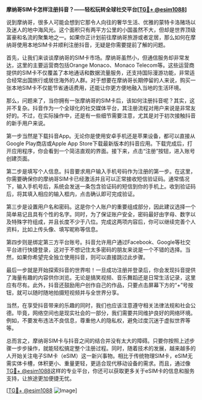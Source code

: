 **摩纳哥SIM卡怎样注册抖音？——轻松玩转全球社交平台[[TG💪+ @esim1088](https://t.me/s/esim1088)]**

说到摩纳哥，很多人可能会想到它那令人向往的奢华生活、优雅的蒙特卡洛赌场以及迷人的地中海风光。这个面积只有两平方公里的小国虽然不大，但却是世界顶级富豪和名流的聚集地之一。如果你正计划前往摩纳哥旅游或者定居，那么如何在摩纳哥使用本地SIM卡并顺利注册抖音，无疑是你需要提前了解的问题。

首先，让我们来谈谈摩纳哥的SIM卡市场。摩纳哥虽然小，但通信服务却非常发达，这里的主要运营商包括Orange Monaco、Monaco Telecom等。这些运营商提供的SIM卡不仅覆盖了本地通话和数据流量服务，还支持国际漫游功能，非常适合经常出国旅行或居住海外的人群。对于想要在摩纳哥长期停留的人来说，购买一张本地SIM卡不仅能节省通话费用，还能让你更方便地融入当地的生活环境。

那么，问题来了，当你拥有一张摩纳哥的SIM卡后，该如何注册抖音呢？其实，这并不复杂。抖音作为一个全球化的社交媒体平台，其注册流程对用户来说是非常友好的。不过，在实际操作中，还是有一些细节需要注意，尤其是对于初次接触抖音的新手用户来说。

第一步当然是下载抖音App。无论你是使用安卓手机还是苹果设备，都可以直接从Google Play商店或Apple App Store下载最新版本的抖音应用。下载完成后，打开应用程序，你会看到一个简洁直观的界面。接下来，点击“注册”按钮，进入账号创建页面。

第二步是填写个人信息。抖音要求用户输入手机号码作为注册的第一步。在这里，你需要确保你的摩纳哥SIM卡已经激活并且可以正常接收短信验证码。通常情况下，输入手机号后，系统会发送一条包含验证码的短信到你的手机上。收到验证码后，将其填入相应的输入框内，点击确认即可完成验证。

第三步是设置用户名和密码。这是你个人账户的重要组成部分，因此建议选择一个简单易记且具有个性的名字。同时，为了保证账户安全，密码最好由字母、数字以及特殊字符组成，并且长度不少于八位。完成这两项内容后，你可以继续完善个人资料，比如上传头像、填写昵称等信息。

第四步则是绑定第三方平台账号。抖音允许用户通过Facebook、Google等社交平台进行快捷登录，这对于不想记住太多密码的朋友来说是一个不错的选择。当然，如果你希望完全独立使用抖音，则可以直接跳过此步骤。

最后一步就是开始探索抖音的世界啦！一旦成功注册并登录后，你会发现抖音提供了海量有趣的内容供你浏览。无论是搞笑视频、音乐舞蹈还是日常生活记录，这里应有尽有。此外，抖音还鼓励用户创作自己的作品，只要点击屏幕下方的“+”号按钮，就可以随时随地拍摄短视频并与全世界分享。

当然，在享受抖音带来的乐趣的同时，我们也应该注意遵守相关法律法规和社会公德。毕竟，网络空间也是现实社会的一部分，我们需要共同维护良好的网络环境。例如，不要发布违法不良信息，尊重他人的隐私权，避免过度沉迷于虚拟世界等等。

总而言之，摩纳哥SIM卡与抖音之间的结合并没有太大的障碍。只要你按照上述步骤一步步操作，就能轻松搞定整个注册过程。同时，随着技术的发展，越来越多的人开始关注电子SIM卡（eSIM）这一新兴事物。相比于传统物理SIM卡，eSIM无需实体卡槽，体积更小、重量更轻，更适合现代移动设备的需求。而且，通过像[TG💪+ @esim1088](https://t.me/s/esim1088)这样的专业平台，你还可以获取更多关于eSIM卡的信息和服务支持，让旅途更加便捷无忧。

[[TG💪+ @esim1088](https://t.me/s/esim1088) ![Image](https://i.postimg.cc/4NQfJmqS/Snipaste-2025-05-13-00-14-12.png)]